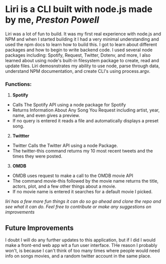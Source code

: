 # Liri is a CLI built with node.js made by me, *Preston Powell*

Liri was a lot of fun to build. It was my first real experience with node.js and NPM and when I started building it I had a very minimal understanding and used the npm docs to learn how to build this. I got to learn about different packages and how to begin to write backend code. I used several node packages including: Spotify, Request, Twitter, Dotenv, and more, I also learned about using node's built-in filesystem package to create, read and update files. Liri demosnstrates my ability to use node, parse through data, understand NPM documentation, and create CLI's using process.argv.

### Functions:

1. **Spotify**
  * Calls The Spotify API using a node package for Spotify
  * Returns Information About Any Song You Request including artist, year, name, and even gives a preview.
  * If no query is entered it reads a file and automatically displays a preset song.
  
2. **Twittter**
  * Twitter Calls the Twitter API using a node Package.
  * The twitter-this command returns my 10 most recent tweets and the times they were posted.

3. **OMDB**
  * OMDB uses request to make a call to the OMDB movie API
  * The command movie-this followed by the movie name returns the title, actors, plot, and a few other things about a movie.
  * If no movie name is entered it searches for a default movie I picked.
  
*liri has a few more fun things it can do so go ahead and clone the repo and see what it can do. Feel free to contribute or make any suggestions on improvements*

## Future Improvements

I doubt I will do any further updates to this application, but if I did I would make a front-end web app wit  a fun user interface. THe reason I probably won't, is because I can't think of too many times where people would need info on songs movies, and a random twitter account in the same place.  
  
  
 

